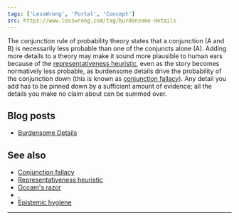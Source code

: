 ```yaml
---
tags: ['LessWrong', 'Portal', 'Concept']
src: https://www.lesswrong.com/tag/burdensome-details
---
```


The conjunction rule of probability theory states that a conjunction (A and B) is necessarily less probable than one of the conjuncts alone (A). Adding more details to a theory may make it sound more plausible to human ears because of the [representativeness heuristic](https://www.lesswrong.com/tag/representativeness-heuristic), even as the story becomes normatively less probable, as burdensome details drive the probability of the conjunction down (this is known as [conjunction fallacy](https://www.lesswrong.com/tag/conjunction-fallacy)). Any detail you add has to be pinned down by a sufficient amount of evidence; all the details you make no claim about can be summed over.

## Blog posts
- [Burdensome Details](http://lesswrong.com/lw/jk/burdensome_details/)

## See also
- [Conjunction fallacy](https://www.lesswrong.com/tag/conjunction-fallacy)
- [Representativeness heuristic](https://www.lesswrong.com/tag/representativeness-heuristic)
- [Occam's razor](https://www.lesswrong.com/tag/occam-s-razor)
- , 
- [Epistemic hygiene](https://www.lesswrong.com/tag/epistemic-hygiene)

 



---

